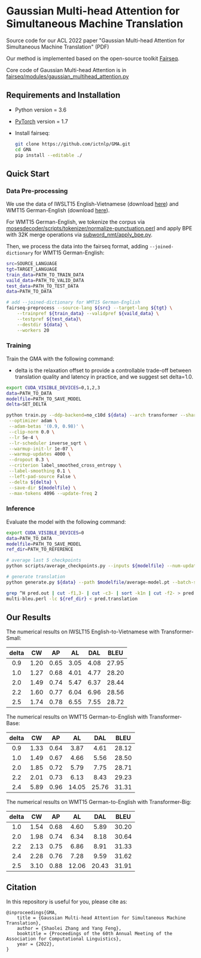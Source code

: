 # Gaussian Multi-head Attention for Simultaneous Machine Translation

Source code for our ACL 2022 paper "Gaussian Multi-head Attention for Simultaneous Machine Translation" (PDF)

Our method is implemented based on the open-source toolkit [Fairseq](https://github.com/pytorch/fairseq).

Core code of Gaussian Multi-head Attention is in [fairseq/modules/gaussian_multihead_attention.py](https://github.com/ictnlp/GMA/blob/main/fairseq/modules/gaussian_multihead_attention.py)



## Requirements and Installation

- Python version = 3.6

- [PyTorch](http://pytorch.org/) version = 1.7

- Install fairseq:

  ```bash
  git clone https://github.com/ictnlp/GMA.git
  cd GMA
  pip install --editable ./
  ```

    

## Quick Start

### Data Pre-processing

We use the data of IWSLT15 English-Vietnamese (download [here](https://nlp.stanford.edu/projects/nmt/)) and WMT15 German-English (download [here](https://www.statmt.org/wmt15/)).

For WMT15 German-English, we tokenize the corpus via [mosesdecoder/scripts/tokenizer/normalize-punctuation.perl](https://github.com/moses-smt/mosesdecoder) and apply BPE with 32K merge operations via [subword_nmt/apply_bpe.py](https://github.com/rsennrich/subword-nmt).

Then, we process the data into the fairseq format, adding `--joined-dictionary` for WMT15 German-English:

```bash
src=SOURCE_LANGUAGE
tgt=TARGET_LANGUAGE
train_data=PATH_TO_TRAIN_DATA
vaild_data=PATH_TO_VALID_DATA
test_data=PATH_TO_TEST_DATA
data=PATH_TO_DATA

# add --joined-dictionary for WMT15 German-English
fairseq-preprocess --source-lang ${src} --target-lang ${tgt} \
    --trainpref ${train_data} --validpref ${vaild_data} \
    --testpref ${test_data}\
    --destdir ${data} \
    --workers 20
```

### Training

Train the GMA with the following command:

- delta is the relaxation offset to provide a controllable trade-off between translation quality and latency in practice, and we suggest set delta=1.0.

```bash
export CUDA_VISIBLE_DEVICES=0,1,2,3
data=PATH_TO_DATA
modelfile=PATH_TO_SAVE_MODEL
delta=SET_DELTA

python train.py --ddp-backend=no_c10d ${data} --arch transformer --share-all-embeddings \
 --optimizer adam \
 --adam-betas '(0.9, 0.98)' \
 --clip-norm 0.0 \
 --lr 5e-4 \
 --lr-scheduler inverse_sqrt \
 --warmup-init-lr 1e-07 \
 --warmup-updates 4000 \
 --dropout 0.3 \
 --criterion label_smoothed_cross_entropy \
 --label-smoothing 0.1 \
 --left-pad-source False \
 --delta ${delta} \
 --save-dir ${modelfile} \
 --max-tokens 4096 --update-freq 2
```

### Inference

Evaluate the model with the following command:

```bash
export CUDA_VISIBLE_DEVICES=0
data=PATH_TO_DATA
modelfile=PATH_TO_SAVE_MODEL
ref_dir=PATH_TO_REFERENCE

# average last 5 checkpoints
python scripts/average_checkpoints.py --inputs ${modelfile} --num-update-checkpoints 5 --output ${modelfile}/average-model.pt 

# generate translation
python generate.py ${data} --path $modelfile/average-model.pt --batch-size 250 --beam 1 --left-pad-source False --remove-bpe > pred.out

grep ^H pred.out | cut -f1,3- | cut -c3- | sort -k1n | cut -f2- > pred.translation
multi-bleu.perl -lc ${ref_dir} < pred.translation
```



## Our Results

The numerical results on IWSLT15 English-to-Vietnamese with Transformer-Small:

| delta |  CW  |  AP  |  AL  | DAL  | BLEU  |
| :---: | :--: | :--: | :--: | :--: | ----- |
|  0.9  | 1.20 | 0.65 | 3.05 | 4.08 | 27.95 |
|  1.0  | 1.27 | 0.68 | 4.01 | 4.77 | 28.20 |
|  2.0  | 1.49 | 0.74 | 5.47 | 6.37 | 28.44 |
|  2.2  | 1.60 | 0.77 | 6.04 | 6.96 | 28.56 |
|  2.5  | 1.74 | 0.78 | 6.55 | 7.55 | 28.72 |

The numerical results on WMT15 German-to-English with Transformer-Base:

| delta |  CW  |  AP  |  AL   |  DAL  | BLEU  |
| :---: | :--: | :--: | :---: | :---: | ----- |
|  0.9  | 1.33 | 0.64 | 3.87  | 4.61  | 28.12 |
|  1.0  | 1.49 | 0.67 | 4.66  | 5.56  | 28.50 |
|  2.0  | 1.85 | 0.72 | 5.79  | 7.75  | 28.71 |
|  2.2  | 2.01 | 0.73 | 6.13  | 8.43  | 29.23 |
|  2.4  | 5.89 | 0.96 | 14.05 | 25.76 | 31.31 |

The numerical results on WMT15 German-to-English with Transformer-Big:

| delta |  CW  |  AP  |  AL   |  DAL  | BLEU  |
| :---: | :--: | :--: | :---: | :---: | ----- |
|  1.0  | 1.54 | 0.68 | 4.60  | 5.89  | 30.20 |
|  2.0  | 1.98 | 0.74 | 6.34  | 8.18  | 30.64 |
|  2.2  | 2.13 | 0.75 | 6.86  | 8.91  | 31.33 |
|  2.4  | 2.28 | 0.76 | 7.28  | 9.59  | 31.62 |
|  2.5  | 3.10 | 0.88 | 12.06 | 20.43 | 31.91 |



## Citation

In this repository is useful for you, please cite as:

```
@inproceedings{GMA,
	title = {Gaussian Multi-head Attention for Simultaneous Machine Translation},
	author = {Shaolei Zhang and Yang Feng},
	booktitle = {Proceedings of the 60th Annual Meeting of the Association for Computational Linguistics},
	year = {2022},
}
```

